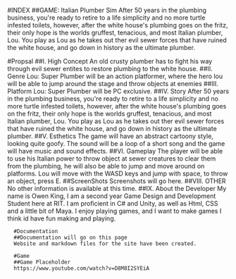 #INDEX
##GAME: Italian Plumber Sim
After 50 years in the plumbing business, you're ready to retire to a life simplicity and no more turtle infested toilets, however, 
after the white house's plumbing goes on the fritz, their only hope is the worlds gruffest, tenacious, and most Italian plumber, Lou. You
play as Lou as he takes out ther evil sewer forces that have ruined the white house, and go down in history as the ultimate plumber.
 
#Propsal
##I. High Concept
      An old crusty plumber has to fight his way through evil sewer entites to restore plumbing to the white house.
      ##II. Genre
      Lou: Super Plumber will be an action platformer, where the hero lou will be able to jump around the stage and throw objects at enemies
      ##III. Platform
      Lou: Super Plumber will be PC exclusive.
      ##IV. Story
      After 50 years in the plumbing business, you're ready to retire to a life simplicity and no more turtle infested toilets, however, 
      after the white house's plumbing goes on the fritz, their only hope is the worlds gruffest, tenacious, and most Italian plumber, Lou. You
      play as Lou as he takes out ther evil sewer forces that have ruined the white house, and go down in history as the ultimate plumber.
      ##V. Esthetics
      The game will have an abstract cartoony style, looking quite goofy. The sound will be a loop of a short song and the game will have music and sound effects.
      ##VI. Gameplay
      The player will be able to use his Italian power to throw object at sewer creatures to clear them from the plumbing, he will also be able to jump and move around on platforms. Lou will move with the WASD keys and jump with space, to throw an object, press E.
      ##ScreenShots
      Screenshots will go here.
      ##VIII. OTHER
      No other information is available at this time.
      ##IX. About the Developer
      My name is Owen King, I am a second year Game Design and Development Student here at RIT. I am proficient in C# and Unity, as well as Html, CSS and a little bit of Maya. I enjoy playing games, and I want to make games I think id have fun making and playing.
      
      #Documentation
      ##Documentation will go on this page
      Website and markdown files for the site have been created.
      
      #Game
      ##Game Placeholder
      https://www.youtube.com/watch?v=D8M8I2SYEiA
